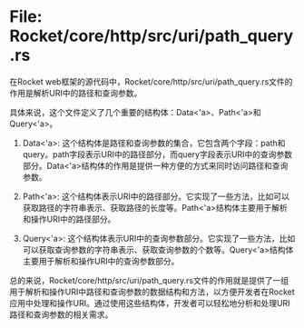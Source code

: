 # File: Rocket/core/http/src/uri/path_query.rs

在Rocket web框架的源代码中，Rocket/core/http/src/uri/path_query.rs文件的作用是解析URI中的路径和查询参数。

具体来说，这个文件定义了几个重要的结构体：Data<'a>、Path<'a>和Query<'a>。

1. Data<'a>: 这个结构体是路径和查询参数的集合，它包含两个字段：path和query。path字段表示URI中的路径部分，而query字段表示URI中的查询参数部分。Data<'a>结构体的作用是提供一种方便的方式来同时访问路径和查询参数。

2. Path<'a>: 这个结构体表示URI中的路径部分。它实现了一些方法，比如可以获取路径的字符串表示、获取路径的长度等。Path<'a>结构体主要用于解析和操作URI中的路径部分。

3. Query<'a>: 这个结构体表示URI中的查询参数部分。它实现了一些方法，比如可以获取查询参数的字符串表示、获取查询参数的个数等。Query<'a>结构体主要用于解析和操作URI中的查询参数部分。

总的来说，Rocket/core/http/src/uri/path_query.rs文件的作用就是提供了一组用于解析和操作URI中路径和查询参数的数据结构和方法，以方便开发者在Rocket应用中处理和操作URI。通过使用这些结构体，开发者可以轻松地分析和处理URI路径和查询参数的相关需求。

